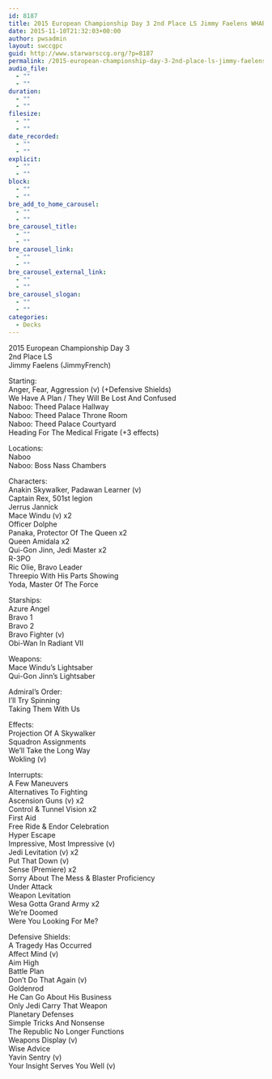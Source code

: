 ```yaml
---
id: 8187
title: 2015 European Championship Day 3 2nd Place LS Jimmy Faelens WHAP Space
date: 2015-11-10T21:32:03+00:00
author: pwsadmin
layout: swccgpc
guid: http://www.starwarsccg.org/?p=8187
permalink: /2015-european-championship-day-3-2nd-place-ls-jimmy-faelens-whap-space/
audio_file:
  - ""
  - ""
duration:
  - ""
  - ""
filesize:
  - ""
  - ""
date_recorded:
  - ""
  - ""
explicit:
  - ""
  - ""
block:
  - ""
  - ""
bre_add_to_home_carousel:
  - ""
  - ""
bre_carousel_title:
  - ""
  - ""
bre_carousel_link:
  - ""
  - ""
bre_carousel_external_link:
  - ""
  - ""
bre_carousel_slogan:
  - ""
  - ""
categories:
  - Decks
---
```

2015 European Championship Day 3  
2nd Place LS  
Jimmy Faelens (JimmyFrench)

Starting:  
Anger, Fear, Aggression (v) (+Defensive Shields)  
We Have A Plan / They Will Be Lost And Confused  
Naboo: Theed Palace Hallway  
Naboo: Theed Palace Throne Room  
Naboo: Theed Palace Courtyard  
Heading For The Medical Frigate (+3 effects)

Locations:  
Naboo  
Naboo: Boss Nass Chambers

Characters:  
Anakin Skywalker, Padawan Learner (v)  
Captain Rex, 501st legion  
Jerrus Jannick  
Mace Windu (v) x2  
Officer Dolphe  
Panaka, Protector Of The Queen x2  
Queen Amidala x2  
Qui-Gon Jinn, Jedi Master x2  
R-3PO  
Ric Olie, Bravo Leader  
Threepio With His Parts Showing  
Yoda, Master Of The Force

Starships:  
Azure Angel  
Bravo 1  
Bravo 2  
Bravo Fighter (v)  
Obi-Wan In Radiant VII

Weapons:  
Mace Windu’s Lightsaber  
Qui-Gon Jinn’s Lightsaber

Admiral’s Order:  
I’ll Try Spinning  
Taking Them With Us

Effects:  
Projection Of A Skywalker  
Squadron Assignments  
We’ll Take the Long Way  
Wokling (v)

Interrupts:  
A Few Maneuvers  
Alternatives To Fighting  
Ascension Guns (v) x2  
Control & Tunnel Vision x2  
First Aid  
Free Ride & Endor Celebration  
Hyper Escape  
Impressive, Most Impressive (v)  
Jedi Levitation (v) x2  
Put That Down (v)  
Sense (Premiere) x2  
Sorry About The Mess & Blaster Proficiency  
Under Attack  
Weapon Levitation  
Wesa Gotta Grand Army x2  
We’re Doomed  
Were You Looking For Me?

Defensive Shields:  
A Tragedy Has Occurred  
Affect Mind (v)  
Aim High  
Battle Plan  
Don’t Do That Again (v)  
Goldenrod  
He Can Go About His Business  
Only Jedi Carry That Weapon  
Planetary Defenses  
Simple Tricks And Nonsense  
The Republic No Longer Functions  
Weapons Display (v)  
Wise Advice  
Yavin Sentry (v)  
Your Insight Serves You Well (v)